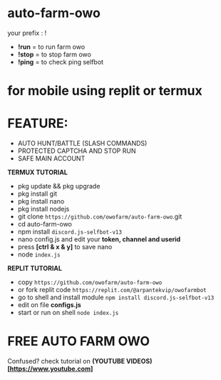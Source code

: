 # auto-farm-owo
your prefix : !
- **!run** = to run farm owo
- **!stop** = to stop farm owo
- **!ping** = to check ping selfbot

# for mobile using replit or termux

# FEATURE:
- AUTO HUNT/BATTLE (SLASH COMMANDS)
- PROTECTED CAPTCHA AND STOP RUN
- SAFE MAIN ACCOUNT

**__TERMUX TUTORIAL__**
- pkg update && pkg upgrade
- pkg install git
- pkg install nano
- pkg install nodejs
- git clone `https://github.com/owofarm/auto-farm-owo`.git
- cd auto-farm-owo
- npm install `discord.js-selfbot-v13`
- nano config.js and edit your **token, channel and userid**
- press **[ctrl & x & y]** to save nano
- node `index.js`

**__REPLIT TUTORIAL__**
- copy `https://github.com/owofarm/auto-farm-owo`
- or fork replit code `https://replit.com/@arpantekvip/owofarmbot`
- go to shell and install module `npm install discord.js-selfbot-v13`
- edit on file **configs.js**
- start or run on shell `node index.js`

# FREE AUTO FARM OWO
Confused? check tutorial on **(YOUTUBE VIDEOS)[https://www.youtube.com]**
